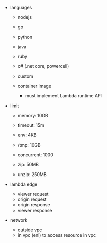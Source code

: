 - languages
    - nodejs
    - go
    - python
    - java
    - ruby
    - c# (.net core, powercell)
    - custom

    - container image
        - must implement Lambda runtime API

- limit
    - memory: 10GB
    - timeout: 15m
    - env: 4KB
    - /tmp: 10GB
    - concurrent: 1000

    - zip: 50MB
    - unzip: 250MB

- lambda edge
    - viewer request
    - origin request
    - origin response
    - viewer response

- network
    - outside vpc
    - in vpc (eni) to access resource in vpc